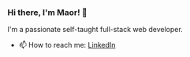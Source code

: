 ### Hi there, I'm Maor! 👋
I'm a passionate self-taught full-stack web developer.

- 📫 How to reach me: [LinkedIn](https://www.linkedin.com/in/maor-kamilyan)
